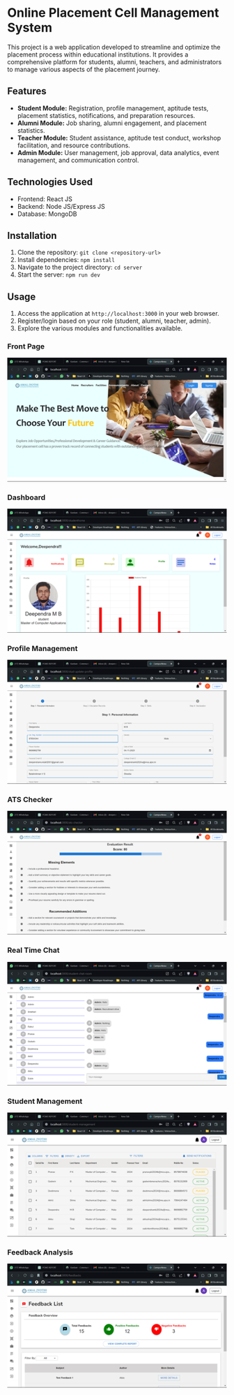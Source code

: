# Online Placement Cell Management System

This project is a web application developed to streamline and optimize the placement process within educational institutions. It provides a comprehensive platform for students, alumni, teachers, and administrators to manage various aspects of the placement journey.

## Features

- **Student Module:** Registration, profile management, aptitude tests, placement statistics, notifications, and preparation resources.
- **Alumni Module:** Job sharing, alumni engagement, and placement statistics.
- **Teacher Module:** Student assistance, aptitude test conduct, workshop facilitation, and resource contributions.
- **Admin Module:** User management, job approval, data analytics, event management, and communication control.

## Technologies Used

- Frontend: React JS
- Backend: Node JS/Express JS
- Database: MongoDB

## Installation

1. Clone the repository: `git clone <repository-url>`
2. Install dependencies: `npm install`
3. Navigate to the project directory: `cd server`
4. Start the server: `npm run dev`

## Usage

1. Access the application at `http://localhost:3000` in your web browser.
2. Register/login based on your role (student, alumni, teacher, admin).
3. Explore the various modules and functionalities available.

### Front Page

![Screenshot](./screenshots/a.png)

### Dashboard

![Screenshot](./screenshots/b.png)

### Profile Management

![Screenshot](./screenshots/c.png)

### ATS Checker

![Screenshot](./screenshots/d.png)

### Real Time Chat

![Screenshot](./screenshots/e.png)

### Student Management

![Screenshot](./screenshots/f.png)

### Feedback Analysis

![Screenshot](./screenshots/g.png)